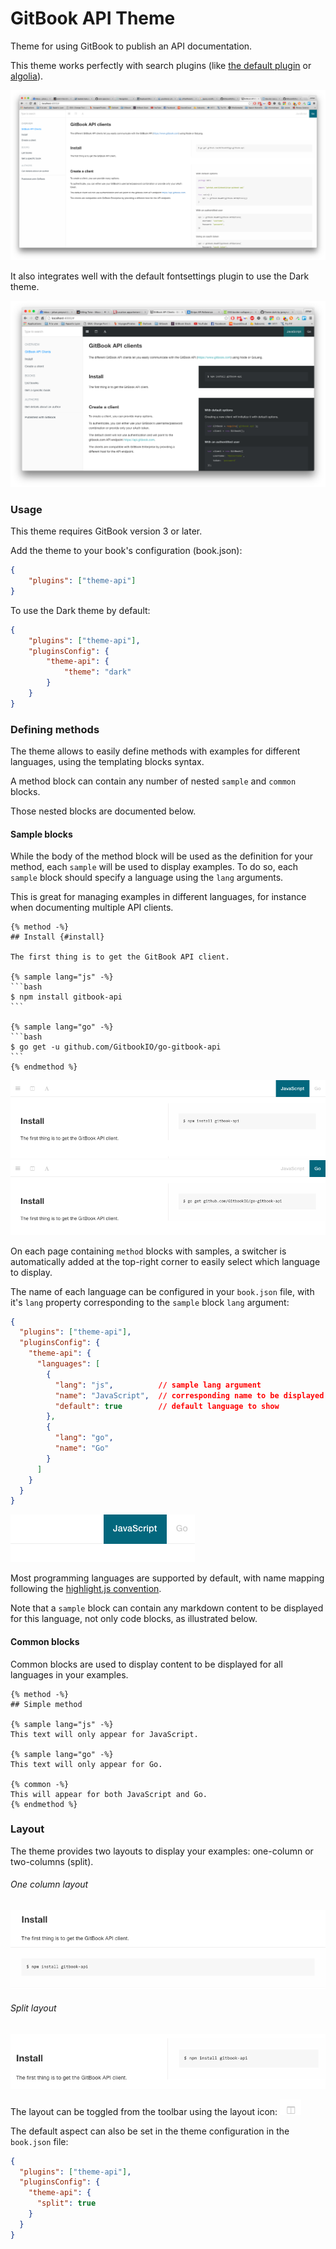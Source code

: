 # GitBook API Theme

Theme for using GitBook to publish an API documentation.

This theme works perfectly with search plugins (like [the default plugin](https://github.com/GitbookIO/plugin-search) or [algolia](https://github.com/GitbookIO/plugin-algolia)).

![Screenshot](img/theme-api.png)

It also integrates well with the default fontsettings plugin to use the Dark theme.

![Dark theme](img/theme-dark.png)

### Usage

This theme requires GitBook version 3 or later.

Add the theme to your book's configuration (book.json):

```json
{
    "plugins": ["theme-api"]
}
```

To use the Dark theme by default:

```json
{
    "plugins": ["theme-api"],
    "pluginsConfig": {
        "theme-api": {
            "theme": "dark"
        }
    }
}
```

### Defining methods

The theme allows to easily define methods with examples for different languages, using the templating blocks syntax.

A method block can contain any number of nested `sample` and `common` blocks.

Those nested blocks are documented below.

#### Sample blocks

While the body of the method block will be used as the definition for your method, each `sample` will be used to display examples. To do so, each `sample` block should specify a language using the `lang` arguments.

This is great for managing examples in different languages, for instance when documenting multiple API clients.

    {% method -%}
    ## Install {#install}

    The first thing is to get the GitBook API client.

    {% sample lang="js" -%}
    ```bash
    $ npm install gitbook-api
    ```

    {% sample lang="go" -%}
    ```bash
    $ go get -u github.com/GitbookIO/go-gitbook-api
    ```
    {% endmethod %}

![JS Sample](img/sample-js.png)
![Go sample](img/sample-go.png)

On each page containing `method` blocks with samples, a switcher is automatically added at the top-right corner to easily select which language to display.

The name of each language can be configured in your `book.json` file, with it's `lang` property corresponding to the `sample` block `lang` argument:

```json
{
  "plugins": ["theme-api"],
  "pluginsConfig": {
    "theme-api": {
      "languages": [
        {
          "lang": "js",          // sample lang argument
          "name": "JavaScript",  // corresponding name to be displayed
          "default": true        // default language to show
        },
        {
          "lang": "go",
          "name": "Go"
        }
      ]
    }
  }
}
```

![Language switcher](img/lang-switcher.png)

Most programming languages are supported by default, with name mapping following the [highlight.js convention](http://highlightjs.readthedocs.io/en/latest/css-classes-reference.html#language-names-and-aliases).

Note that a `sample` block can contain any markdown content to be displayed for this language, not only code blocks, as illustrated below.


#### Common blocks

Common blocks are used to display content to be displayed for all languages in your examples.

    {% method -%}
    ## Simple method

    {% sample lang="js" -%}
    This text will only appear for JavaScript.

    {% sample lang="go" -%}
    This text will only appear for Go.

    {% common -%}
    This will appear for both JavaScript and Go.
    {% endmethod %}


### Layout

The theme provides two layouts to display your examples: one-column or two-columns (split).

###### One column layout
![One column](img/one-column.png)

###### Split layout
![Split](img/split.png)

The layout can be toggled from the toolbar using the layout icon: ![Layout icon](img/layout-icon.png)

The default aspect can also be set in the theme configuration in the `book.json` file:

```json
{
  "plugins": ["theme-api"],
  "pluginsConfig": {
    "theme-api": {
      "split": true
    }
  }
}
```